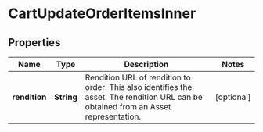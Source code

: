

# CartUpdateOrderItemsInner


## Properties

| Name | Type | Description | Notes |
|------------ | ------------- | ------------- | -------------|
|**rendition** | **String** | Rendition URL of rendition to order. This also identifies the asset. The rendition URL can be obtained from an Asset representation. |  [optional] |



